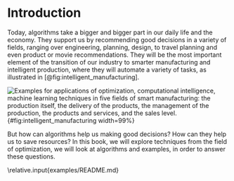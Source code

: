 # Introduction

Today, algorithms take a bigger and bigger part in our daily life and the economy.
They support us by recommending good decisions in a variety of fields, ranging over engineering, planning, design, to travel planning and even product or movie recommendations.
They will be the most important element of the transition of our industry to smarter manufacturing and intelligent production, where they will automate a variety of tasks, as illustrated in [@fig:intelligent_manufacturing].

![Examples for applications of optimization, computational intelligence, machine learning techniques in five fields of smart manufacturing: the production itself, the delivery of the products, the management of the production, the products and services, and the sales level.](\relative.path{intelligent_manufacturing.svgz}){#fig:intelligent_manufacturing width=99%}

But how can algorithms help us making good decisions?
How can they help us to save resources?
In this book, we will explore techniques from the field of optimization, we will look at algorithms and examples, in order to answer these questions.

\relative.input{examples/README.md}
